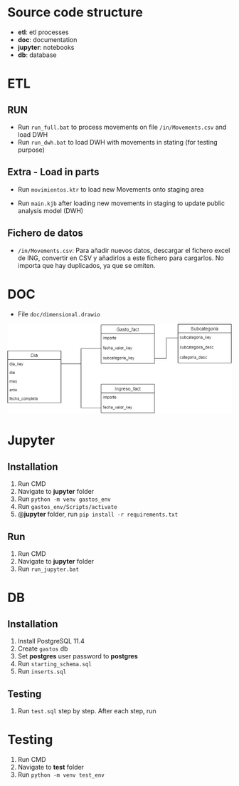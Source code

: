 # Source code structure

- **etl**: etl processes
- **doc**: documentation
- **jupyter**: notebooks
- **db**: database 

# ETL

## RUN

- Run ```run_full.bat``` to process movements on file ```/in/Movements.csv``` and load DWH
- Run ```run_dwh.bat``` to load DWH with movements in stating (for testing purpose)

## Extra - Load in parts
			   
- Run ```movimientos.ktr``` to load new Movements onto staging area

- Run ```main.kjb``` after loading new movements in staging to update public analysis model (DWH)

## Fichero de datos
- ```/in/Movements.csv```: Para añadir nuevos datos, descargar el fichero excel de ING, convertir en CSV y añadirlos a este fichero para cargarlos. No importa que hay duplicados, ya que se omiten.


# DOC
- File ```doc/dimensional.drawio```

![Screenshot](doc/dimensional.drawio.png)


# Jupyter

## Installation

1. Run CMD
2. Navigate to **jupyter** folder
3. Run ```python -m venv gastos_env```
4. Run ```gastos_env/Scripts/activate```
5. @**jupyter** folder, run ```pip install -r requirements.txt```

## Run

1. Run CMD
2. Navigate to **jupyter** folder
3. Run ```run_jupyter.bat```

# DB

## Installation

1. Install PostgreSQL 11.4
2. Create ```gastos``` db 
3. Set **postgres** user password to **postgres**
3. Run ```starting_schema.sql```
4. Run ```inserts.sql```

## Testing

1. Run ```test.sql``` step by step. After each step, run 

# Testing

1. Run CMD
2. Navigate to **test** folder
3. Run ```python -m venv test_env```

